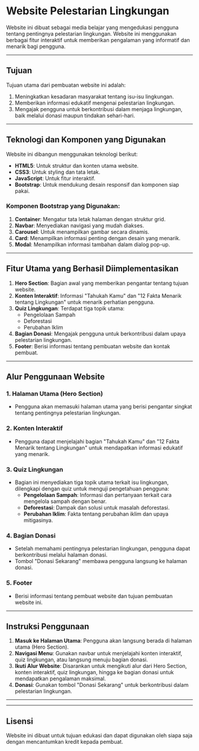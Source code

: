 # Website Pelestarian Lingkungan

Website ini dibuat sebagai media belajar yang mengedukasi pengguna tentang pentingnya pelestarian lingkungan. Website ini menggunakan berbagai fitur interaktif untuk memberikan pengalaman yang informatif dan menarik bagi pengguna.

---

## Tujuan
Tujuan utama dari pembuatan website ini adalah:
1. Meningkatkan kesadaran masyarakat tentang isu-isu lingkungan.
2. Memberikan informasi edukatif mengenai pelestarian lingkungan.
3. Mengajak pengguna untuk berkontribusi dalam menjaga lingkungan, baik melalui donasi maupun tindakan sehari-hari.

---

## Teknologi dan Komponen yang Digunakan

Website ini dibangun menggunakan teknologi berikut:

- **HTML5**: Untuk struktur dan konten utama website.
- **CSS3**: Untuk styling dan tata letak.
- **JavaScript**: Untuk fitur interaktif.
- **Bootstrap**: Untuk mendukung desain responsif dan komponen siap pakai.

### Komponen Bootstrap yang Digunakan:
1. **Container**: Mengatur tata letak halaman dengan struktur grid.
2. **Navbar**: Menyediakan navigasi yang mudah diakses.
3. **Carousel**: Untuk menampilkan gambar secara dinamis.
4. **Card**: Menampilkan informasi penting dengan desain yang menarik.
5. **Modal**: Menampilkan informasi tambahan dalam dialog pop-up.

---

## Fitur Utama yang Berhasil Diimplementasikan

1. **Hero Section**: Bagian awal yang memberikan pengantar tentang tujuan website.
2. **Konten Interaktif**: Informasi "Tahukah Kamu" dan "12 Fakta Menarik tentang Lingkungan" untuk menarik perhatian pengguna.
3. **Quiz Lingkungan**: Terdapat tiga topik utama:
   - Pengelolaan Sampah
   - Deforestasi
   - Perubahan Iklim
4. **Bagian Donasi**: Mengajak pengguna untuk berkontribusi dalam upaya pelestarian lingkungan.
5. **Footer**: Berisi informasi tentang pembuatan website dan kontak pembuat.

---

## Alur Penggunaan Website

### 1. Halaman Utama (Hero Section)
- Pengguna akan memasuki halaman utama yang berisi pengantar singkat tentang pentingnya pelestarian lingkungan.

### 2. Konten Interaktif
- Pengguna dapat menjelajahi bagian "Tahukah Kamu" dan "12 Fakta Menarik tentang Lingkungan" untuk mendapatkan informasi edukatif yang menarik.

### 3. Quiz Lingkungan
- Bagian ini menyediakan tiga topik utama terkait isu lingkungan, dilengkapi dengan quiz untuk menguji pengetahuan pengguna:
  - **Pengelolaan Sampah**: Informasi dan pertanyaan terkait cara mengelola sampah dengan benar.
  - **Deforestasi**: Dampak dan solusi untuk masalah deforestasi.
  - **Perubahan Iklim**: Fakta tentang perubahan iklim dan upaya mitigasinya.

### 4. Bagian Donasi
- Setelah memahami pentingnya pelestarian lingkungan, pengguna dapat berkontribusi melalui halaman donasi.
- Tombol "Donasi Sekarang" membawa pengguna langsung ke halaman donasi.

### 5. Footer
- Berisi informasi tentang pembuat website dan tujuan pembuatan website ini.

---

## Instruksi Penggunaan

1. **Masuk ke Halaman Utama**: Pengguna akan langsung berada di halaman utama (Hero Section).
2. **Navigasi Menu**: Gunakan navbar untuk menjelajahi konten interaktif, quiz lingkungan, atau langsung menuju bagian donasi.
3. **Ikuti Alur Website**: Disarankan untuk mengikuti alur dari Hero Section, konten interaktif, quiz lingkungan, hingga ke bagian donasi untuk mendapatkan pengalaman maksimal.
4. **Donasi**: Gunakan tombol "Donasi Sekarang" untuk berkontribusi dalam pelestarian lingkungan.

---


---

## Lisensi

Website ini dibuat untuk tujuan edukasi dan dapat digunakan oleh siapa saja dengan mencantumkan kredit kepada pembuat.
